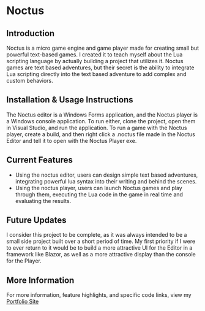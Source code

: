 # Noctus

## Introduction

Noctus is a micro game engine and game player made for creating small but powerful text-based games. 
I created it to teach myself about the Lua scripting language by actually building a project that utilizes it. 
Noctus games are text based adventures, but their secret is the ability to integrate Lua scripting directly into the text based adventure to add complex and custom behaviors.

## Installation & Usage Instructions

The Noctus editor is a Windows Forms application, and the Noctus player is a Windows console application. To run either, clone the project, open them in Visual Studio, and run the application.
To run a game with the Noctus player, create a build, and then right click a .noctus file made in the Noctus Editor and tell it to open with the Noctus Player exe.

## Current Features

- Using the noctus editor, users can design simple text based adventures, integrating powerful lua syntax into their writing and behind the scenes.
- Using the noctus player, users can launch Noctus games and play through them, executing the Lua code in the game in real time and evaluating the results.

## Future Updates

I consider this project to be complete, as it was always intended to be a small side project built over a short period of time. 
My first priority if I were to ever return to it would be to build a more attractive UI for the Editor in a framework like Blazor, as well as a more attractive display than the console for the Player.

## More Information

For more information, feature highlights, and specific code links, view my [Portfolio Site](https://collinnelson-portfolio.netlify.app/Noctus_Engine)
